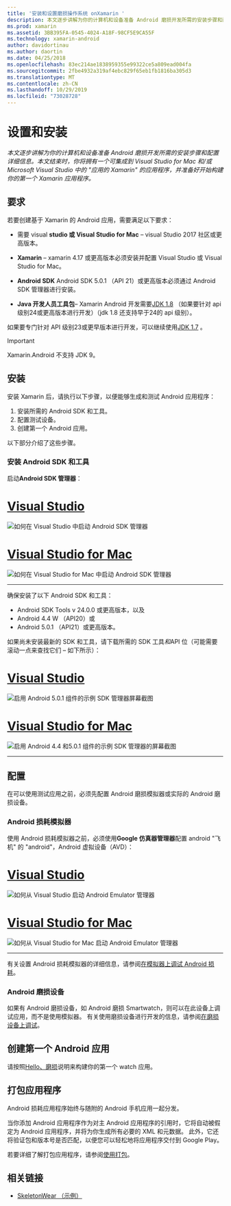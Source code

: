 ```yaml
---
title: '安装和设置磨损操作系统 onXamarin '
description: 本文逐步讲解为你的计算机和设备准备 Android 磨损开发所需的安装步骤和配置详细信息。 本文结束时，你将拥有一个可集成到 Visual Studio for Mac 和/或 Microsoft Visual Studio 中的 "应用的 Xamarin" 的应用程序，并准备好开始构建你的第一个 Xamarin 应用程序。
ms.prod: xamarin
ms.assetid: 3BB395FA-0545-4024-A18F-98CF5E9CA55F
ms.technology: xamarin-android
author: davidortinau
ms.author: daortin
ms.date: 04/25/2018
ms.openlocfilehash: 83ec214ae1838959355e99322ce5a809ead004fa
ms.sourcegitcommit: 2fbe4932a319af4ebc829f65eb1fb1816ba305d3
ms.translationtype: MT
ms.contentlocale: zh-CN
ms.lasthandoff: 10/29/2019
ms.locfileid: "73028728"
---
```

# <a name="setup-and-installation"></a>设置和安装

_本文逐步讲解为你的计算机和设备准备 Android 磨损开发所需的安装步骤和配置详细信息。本文结束时，你将拥有一个可集成到 Visual Studio for Mac 和/或 Microsoft Visual Studio 中的 "应用的 Xamarin" 的应用程序，并准备好开始构建你的第一个 Xamarin 应用程序。_

## <a name="requirements"></a>要求

若要创建基于 Xamarin 的 Android 应用，需要满足以下要求：

- 需要 visual **studio 或 Visual Studio for Mac** &ndash; visual Studio 2017 社区或更高版本。

- **Xamarin** &ndash; xamarin 4.17 或更高版本必须安装并配置 Visual Studio 或 Visual Studio for Mac。

- **Android SDK** Android SDK 5.0.1 （API 21）或更高版本必须通过 Android SDK 管理器进行安装。

- **Java 开发人员工具包**&ndash; Xamarin Android 开发需要[JDK 1.8](https://www.oracle.com/technetwork/java/javase/downloads/jdk8-downloads-2133151.html) （如果要针对 api 级别24或更高版本进行开发）（jdk 1.8 还支持早于24的 api 级别）。

如果要专门针对 API 级别23或更早版本进行开发，可以继续使用[JDK 1.7](https://www.oracle.com/technetwork/java/javase/downloads/jdk7-downloads-1880260.html) 。

> [!IMPORTANT]
> Xamarin.Android 不支持 JDK 9。

## <a name="installation"></a>安装

安装 Xamarin 后，请执行以下步骤，以便能够生成和测试 Android 应用程序： 

1. 安装所需的 Android SDK 和工具。
2. 配置测试设备。
3. 创建第一个 Android 应用。

以下部分介绍了这些步骤。

### <a name="install-android-sdk-and-tools"></a>安装 Android SDK 和工具 

启动**Android SDK 管理器**： 

# <a name="visual-studiotabwindows"></a>[Visual Studio](#tab/windows)

![如何在 Visual Studio 中启动 Android SDK 管理器](installation-images/vs/sdk-menu.png)

# <a name="visual-studio-for-mactabmacos"></a>[Visual Studio for Mac](#tab/macos)

![如何在 Visual Studio for Mac 中启动 Android SDK 管理器](installation-images/xs/sdk-menu.png)

-----

确保安装了以下 Android SDK 和工具：

- Android SDK Tools v 24.0.0 或更高版本，以及
- Android 4.4 W （API20）或
- Android 5.0.1 （API21）或更高版本。

如果尚未安装最新的 SDK 和工具，请下载所需的 SDK 工具*和*API 位（可能需要滚动一点来查找它们 &ndash; 如下所示）： 

# <a name="visual-studiotabwindows"></a>[Visual Studio](#tab/windows)

![启用 Android 5.0.1 组件的示例 SDK 管理器屏幕截图](installation-images/vs/sdk-select.png)

# <a name="visual-studio-for-mactabmacos"></a>[Visual Studio for Mac](#tab/macos)

![启用 Android 4.4 和5.0.1 组件的示例 SDK 管理器的屏幕截图](installation-images/xs/sdk-select.png)

-----

## <a name="configuration"></a>配置

在可以使用测试应用之前，必须先配置 Android 磨损模拟器或实际的 Android 磨损设备。 

### <a name="android-wear-emulator"></a>Android 损耗模拟器

使用 Android 损耗模拟器之前，必须使用**Google 仿真器管理器**配置 android "飞机" 的 "android"，Android 虚拟设备（AVD）：

# <a name="visual-studiotabwindows"></a>[Visual Studio](#tab/windows)

![如何从 Visual Studio 启动 Android Emulator 管理器](installation-images/vs/emulator-menu.png)

# <a name="visual-studio-for-mactabmacos"></a>[Visual Studio for Mac](#tab/macos)

![如何从 Visual Studio for Mac 启动 Android Emulator 管理器](installation-images/xs/emulator-menu.png)

-----

有关设置 Android 损耗模拟器的详细信息，请参阅[在模拟器上调试 Android 损耗](~/android/wear/deploy-test/debug-on-emulator.md)。

### <a name="android-wear-device"></a>Android 磨损设备

如果有 Android 磨损设备，如 Android 磨损 Smartwatch，则可以在此设备上调试应用，而不是使用模拟器。 有关使用磨损设备进行开发的信息，请参阅[在磨损设备上调试](~/android/wear/deploy-test/debug-on-device.md)。

## <a name="create-your-first-android-wear-app"></a>创建第一个 Android 应用

请按照[Hello、磨损](~/android/wear/get-started/hello-wear.md)说明来构建你的第一个 watch 应用。

## <a name="packaging-your-app"></a>打包应用程序

Android 损耗应用程序始终与随附的 Android 手机应用一起分发。 

当你添加 Android 应用程序作为对主 Android 应用程序的引用时，它将自动被假定为 Android 应用程序，并将为你生成所有必要的 XML 和元数据。 此外，它还将验证包和版本号是否匹配，以便您可以轻松地将应用程序交付到 Google Play。 

若要详细了解打包应用程序，请参阅[使用打包](~/android/wear/deploy-test/packaging.md)。

## <a name="related-links"></a>相关链接

- [SkeletonWear （示例）](https://docs.microsoft.com/samples/xamarin/monodroid-samples/wear-skeletonwear)

